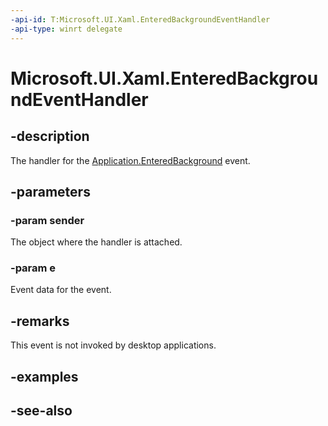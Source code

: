 ```yaml
---
-api-id: T:Microsoft.UI.Xaml.EnteredBackgroundEventHandler
-api-type: winrt delegate
---
```

<!-- Delegate syntax.
public delegate void EnteredBackgroundEventHandler(System.Object sender, Windows.ApplicationModel.EnteredBackgroundEventArgs e)
-->

# Microsoft.UI.Xaml.EnteredBackgroundEventHandler

## -description

The handler for the [Application.EnteredBackground](application_enteredbackground.md) event.

## -parameters

### -param sender

The object where the handler is attached.

### -param e

Event data for the event.

## -remarks

 This event is not invoked by desktop applications.

## -examples

## -see-also
